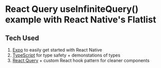 # React Query useInfiniteQuery() example with React Native's Flatlist

## Tech Used
1. [Expo](https://docs.expo.io/) to easily get started with React Native
2. [TypeScript](https://www.npmjs.com/package/typescript) for type safety + demonstations of types
3. [React Query](https://www.npmjs.com/package/react-query) + custom React hook pattern for cleaner components